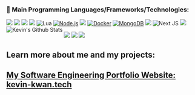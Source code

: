 ### 📝 Main Programming Languages/Frameworks/Technologies:
<img src="http://img.shields.io/badge/-Java-F89820?style=flat&logo=java&logoColor=white"> <img src="https://img.shields.io/badge/C%23-239120?style=flat&logo=c-sharp&logoColor=white"> <img src="https://img.shields.io/badge/-Python-black?style=flat&logo=python&logoColor=white"> <img src="https://img.shields.io/badge/-JavaScript-eed718?style=flat&logo=javascript&logoColor=ffffff">
![Lua](https://img.shields.io/badge/Lua-%232C2D72.svg?style=flat&logo=lua&logoColor=white)
[![Node.js](https://img.shields.io/badge/Node.js-339933?style=flat&logo=node.js&logoColor=white)](https://nodejs.org/)
<img src ="https://img.shields.io/badge/React-20232A?style=flat&logo=react&logoColor=61DAFB"> 
[![Docker](https://img.shields.io/badge/Docker-2496ED?style=flat&logo=docker&logoColor=white)](https://www.docker.com/)
[![MongoDB](https://img.shields.io/badge/MongoDB-47A248?style=flat&logo=mongodb&logoColor=white)](https://www.mongodb.com/)
<img src = "https://img.shields.io/badge/-HTML5-E34F26?style=flat&logo=html5&logoColor=white"> 
![Next JS](https://img.shields.io/badge/Next-black?style=flat&logo=next.js&logoColor=white) <img src="https://shields.io/badge/TypeScript-3178C6?logo=TypeScript&logoColor=FFF">
<img align="left" alt="Kevin's Github Stats" src="https://github-readme-stats-git-masterrstaa-rickstaa.vercel.app/api?username=Kevin-Kwan&count_private=true&show_icons=true&hide_border=false&cache_seconds=1800&theme=dark"/>
<!--<img align="left" alt="Kevin's Top Languages" src="https://github-readme-stats.vercel.app/api/top-langs/?username=Kevin-Kwan&count_private=true&show_icons=true&layout=compact&cache_seconds=1800&theme=dark"/>-->
<!--<img src="https://img.shields.io/badge/-Node.js-3C873A?style=flat&logo=Node.js&logoColor=white">-->
[ ![](https://img.shields.io/badge/-LinkedIn-0072b1?style=flat&logo=linkedin)](https://www.linkedin.com/in/kevinkwan3/)
[![](https://badges.peiyuan.ch/leetcode/KevinKwan/name?labelColor=black)](https://leetcode.com/KevinKwan)
[![](https://badges.peiyuan.ch/leetcode/KevinKwan/solved)](https://leetcode.com/KevinKwan)
## Learn more about me and my projects:
## [My Software Engineering Portfolio Website: kevin-kwan.tech](https://kevin-kwan.tech)
